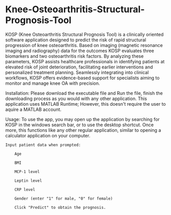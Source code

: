 # Knee-Osteoarthritis-Structural-Prognosis-Tool

KOSP (Knee Osteoarthritis Structural Prognosis Tool) is a clinically oriented software application designed to predict the risk of rapid structural progression of knee osteoarthritis. Based on imaging (magnetic resonance imaging and radiography) data for the outcomes KOSP evaluates three biomarkers and two osteoarthritis risk factors. By analyzing these parameters, KOSP assists healthcare professionals in identifying patients at elevated risk of joint deterioration, facilitating earlier interventions and personalized treatment planning. Seamlessly integrating into clinical workflows, KOSP offers evidence-based support for specialists aiming to monitor and manage knee OA with precision.


Installation:
    Please download the executable file and Run the file, finish the downloading process as you would with any other application.
    This application uses MATLAB Runtime; However, this doesn't require the user to aquire a MATLAB account.


Usage:
    To use the app, you may open up the application by searching for KOSP in the windows search bar, or to use the desktop shortcut. 
    Once more, this functions like any other regular application, similar to opening a calculator application on your computer.

    Input patient data when prompted:

        Age

        BMI

        MCP-1 level

        Leptin level

        CRP level

        Gender (enter "1" for male, "0" for female)

        Click "Predict" to obtain the prognosis.    
